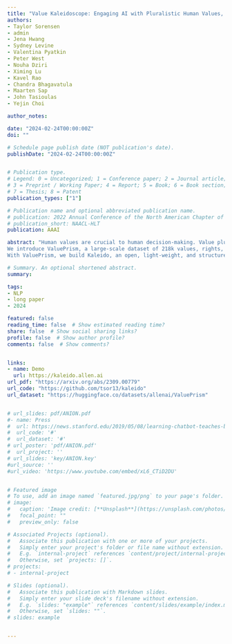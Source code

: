 ```yaml
---
title: "Value Kaleidoscope: Engaging AI with Pluralistic Human Values, Rights, and Duties"
authors:
- Taylor Sorensen
- admin
- Jena Hwang
- Sydney Levine
- Valentina Pyatkin
- Peter West
- Nouha Dziri
- Ximing Lu
- Kavel Rao
- Chandra Bhagavatula
- Maarten Sap
- John Tasioulas
- Yejin Choi

author_notes:

date: "2024-02-24T00:00:00Z"
doi: ""

# Schedule page publish date (NOT publication's date).
publishDate: "2024-02-24T00:00:00Z"


# Publication type.
# Legend: 0 = Uncategorized; 1 = Conference paper; 2 = Journal article;
# 3 = Preprint / Working Paper; 4 = Report; 5 = Book; 6 = Book section;
# 7 = Thesis; 8 = Patent
publication_types: ["1"]

# Publication name and optional abbreviated publication name.
# publication: 2022 Annual Conference of the North American Chapter of the Association for Computational Linguistics
# publication_short: NAACL-HLT
publication: AAAI

abstract: "Human values are crucial to human decision-making. Value pluralism is the view that multiple correct values may be held in tension with one another (e.g., when considering lying to a friend to protect their feelings, how does one balance honesty with friendship?). As statistical learners, AI systems fit to averages by default, washing out these potentially irreducible value conflicts. To improve AI systems to better reflect value pluralism, the first-order challenge is to explore the extent to which AI systems can model pluralistic human values, rights, and duties as well as their interaction. 
We introduce ValuePrism, a large-scale dataset of 218k values, rights, and duties connected to 31k human-written situations. ValuePrism's contextualized values are generated by GPT-4 and deemed high-quality by human annotators 91% of the time. We conduct a large-scale study with annotators across diverse social and demographic backgrounds to try to understand whose values are represented. 
With ValuePrism, we build Kaleido, an open, light-weight, and structured language-based multi-task model that generates, explains, and assesses the relevance and valence (i.e., support or oppose) of human values, rights, and duties within a specific context. Humans prefer the sets of values output by our system over the teacher GPT-4, finding them more accurate and with broader coverage. In addition, we demonstrate that Kaleido can help explain variability in human decision-making by outputting contrasting values. Finally, we show that Kaleido's representations transfer to other philosophical frameworks and datasets, confirming the benefit of an explicit, modular, and interpretable approach to value pluralism. We hope that our work will serve as a step to making more explicit the implicit values behind human decision-making and to steering AI systems to make decisions that are more in accordance with them."

# Summary. An optional shortened abstract.
summary:

tags:
- NLP
- long paper
- 2024

featured: false
reading_time: false  # Show estimated reading time?
share: false  # Show social sharing links?
profile: false  # Show author profile?
comments: false  # Show comments?


links:
- name: Demo
  url: https://kaleido.allen.ai
url_pdf: "https://arxiv.org/abs/2309.00779"
url_code: "https://github.com/tsor13/kaleido"
url_dataset: "https://huggingface.co/datasets/allenai/ValuePrism"


# url_slides: pdf/ANION.pdf
#- name: Press
#  url: https://news.stanford.edu/2019/05/08/learning-chatbot-teaches-beats-flashcards/
#  url_code: '#'
#  url_dataset: '#'
# url_poster: 'pdf/ANION.pdf'
#  url_project: ''
# url_slides: 'key/ANION.key'
#url_source: ''
#url_video: 'https://www.youtube.com/embed/xL6_CTiD2DU'


# Featured image
# To use, add an image named `featured.jpg/png` to your page's folder.
# image:
#   caption: 'Image credit: [**Unsplash**](https://unsplash.com/photos/pLCdAaMFLTE)'
#   focal_point: ""
#   preview_only: false

# Associated Projects (optional).
#   Associate this publication with one or more of your projects.
#   Simply enter your project's folder or file name without extension.
#   E.g. `internal-project` references `content/project/internal-project/index.md`.
#   Otherwise, set `projects: []`.
# projects:
# - internal-project

# Slides (optional).
#   Associate this publication with Markdown slides.
#   Simply enter your slide deck's filename without extension.
#   E.g. `slides: "example"` references `content/slides/example/index.md`.
#   Otherwise, set `slides: ""`.
# slides: example


---
```



<!-- {{% callout note %}}
Click the *Cite* button above to demo the feature to enable visitors to import publication metadata into their reference management software.
{{% /callout %}}

{{% callout note %}}
Create your slides in Markdown - click the *Slides* button to check out the example.
{{% /callout %}}

Supplementary notes can be added here, including [code, math, and images](https://wowchemy.com/docs/writing-markdown-latex/). -->
